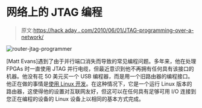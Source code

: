 # 网络上的 JTAG 编程

> 原文:[https://hack aday . com/2010/06/01/JTAG-programming-over-a-network/](https://hackaday.com/2010/06/01/jtag-programming-over-a-network/)

![](../Images/eb18d35186d3642f9e4e9dd8a19b9cb3.png "router-jtag-programmer")

[Matt Evans]遇到了由于并行端口消失而导致的常见编程问题。多年来，他在处理 FPGAs 时一直使用 JTAG 并行电缆，但最近意识到他不再拥有任何具有该接口的机器。他没有花 50 美元买一个 USB 编程器，而是用一个旧路由器的编程接口。他正在做的事情是[使用 Linux 开发](http://hackaday.com/2009/09/22/introduction-to-ftdi-bitbang-mode/)。在这种情况下，它是一个运行 Linux 版本的路由器，这使得他的设置对互联网友好，但这可以在任何具有足够可用 I/O 连接到您正在编程的设备的 Linux 设备上以相同的基本方式完成。